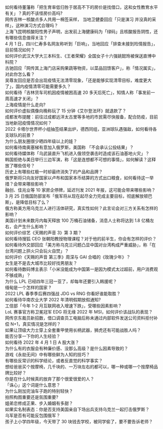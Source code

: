 如何看待董藩称「把生育率低归咎于居高不下的房价是找借口，这和女性教育水平有关」？真的不该怪房价高吗?  
网传吉林一核酸点多人共用一棉签采样， 当地卫健委回应「只是演习 并没真的采样」，这种演习方式合理吗？  
上海飞昆明核酸阳性男子声明，出发前上海健康码为「绿码」且核酸报告阴性，还有哪些信息值得关注？  
4 月 1 日，四川仁寿多名网友称听到「巨响」，当地回应「排查未接到险情报告」，目前情况如何？  
如何评价武汉大学大三本科生、《王者荣耀》全国女子十六强姚懿玲被保送直博中科院？  
古驰回应「网传其上海门店采购果蔬等物资，以菜品回馈客户」，称「情况属实」，对此你怎么看？  
吴尊友回应是否会出现疫情无法清零现象，「还是能够实现清零目标，难度更大了」，国内疫情清零可能需要多久？  
如何看待「吉林货车司机因疫情被困高速 20 多天后死亡」，知情人称「事发前一周高速才关闭」？  
上海疫情是什么走向?  
如何评价虚拟偶像向晚称玩了 15 分钟《艾尔登法环》就退款了？  
成都发布提醒：前往过成都远洋太古里等多地的市民需尽快报备，配合防疫，目前当地新冠疫情情况如何？  
2022 卡塔尔世界杯小组抽签结果出炉，德西同组，亚洲球队遇强敌，如何看待各支球队的前景？  
为什么朋友圈很少晒四年级以上的娃？  
如何看待南奥塞梯有意加入俄罗斯，美国称 「不会承认公投结果」？  
如何看待媒体称「乌武装直升飞机进入俄领空袭击时造成该石油基地火灾」？  
韩国拒绝与美日举行三边军演，称「这是连想都不可想的事情」，如何解读？这释放了哪些信号？  
历史上有哪些红极一时却最终消失了的产品和品牌？  
俄罗斯将只向友好国家以卢布和国家本币结算的方式出口粮食，如何看待这一举措？会带来哪些影响？  
融创、佳兆业等 10 家房企停牌，延迟刊发 2021 年报，这可能会带来哪些影响？  
3 月 25 日俄国防部宣布「俄军将从现在起尽全力完成主要目标，彻底解放顿巴斯」，是降低目标了么？  
俄方称美方用乌克兰人进行活体研究，真实性如何？此言论会对三方关系有怎样的影响？  
美国计划未来数月内每天释放 100 万桶石油储备，消息人士称将达到 1.8 亿桶左右，会产生什么影响？  
如何评价综艺《天赐的声音 3》第 3 期？  
如何看待搜狐 CEO 张朝阳教授物理课程？对于他的前半生，你会有怎样的评价？  
如何看待外交部回应「美方称乌克兰问题凸显中国对台湾构成严重威胁」，称「在台湾问题上拱火只会玩火自焚」？  
如何评价《天赐的声音 第三季》周深与 GAI 合唱的《玫瑰少年》？  
女生是不是去大城市比较好找男朋友？  
如何看待数码博主表示「小米没能成为中国第一是因为模式太过超前，用户消费观不够成熟」？  
为什么 LPL 已经四年三冠一亚了，却每年还要引入韩援呢？  
缅甸是一个怎样的国家 ?  
2022 LPL 春季季后赛四强战 JDG vs RNG 你看好谁能取胜？  
如何看待华南农业大学 2022 年清明假期放假通知?  
工信部「今年 1-2 月互联网收入增速下跌」，受哪些因素影响？  
LoL 赛事官方称卫冕冠军 EDG 将无缘 2022 年 MSI，如何评价该战队的表现？  
网传京东裁员新招数，借口调查员工电脑后称未通过内部软件发送公司资料拒付补偿 N+1，真实情况是怎样的？  
如果让顶级大力士穿上全套重甲使用长柄武器，狮虎还有可能战胜人吗？  
能否分享一下你的人生经验？  
如何看待 2022 年 4 月 1 日 A 股大涨？  
为什么有的衣服会有种廉价感、没那么高级？是什么因素导致的？  
游戏《永劫无间》中有哪些鲜为人知的技巧？  
有哪些反常识的科学结论，或者反直觉的科学事实？  
想给爸爸买个按摩椅，几千块的、一万块左右的都可以，哪一种或哪一个按摩椅品牌比较好？  
你是在什么时候真的放弃了那个很爱很爱的人？  
「诛心」这个词是什么意思？  
为什么刚加完油车子跑的特别轻快？  
拍照构图重要还是氛围重要?  
姐弟恋修成正果、步入婚姻有多甜？  
如果实名制表态：你是否支持美国亲自下场出兵支持乌克兰一起打击俄罗斯？  
乌军是否有可能反包围俄军？  
孩子上小学四年级，今天带了 30 块钱去学校，被同学偷了，要不要告诉老师？  
